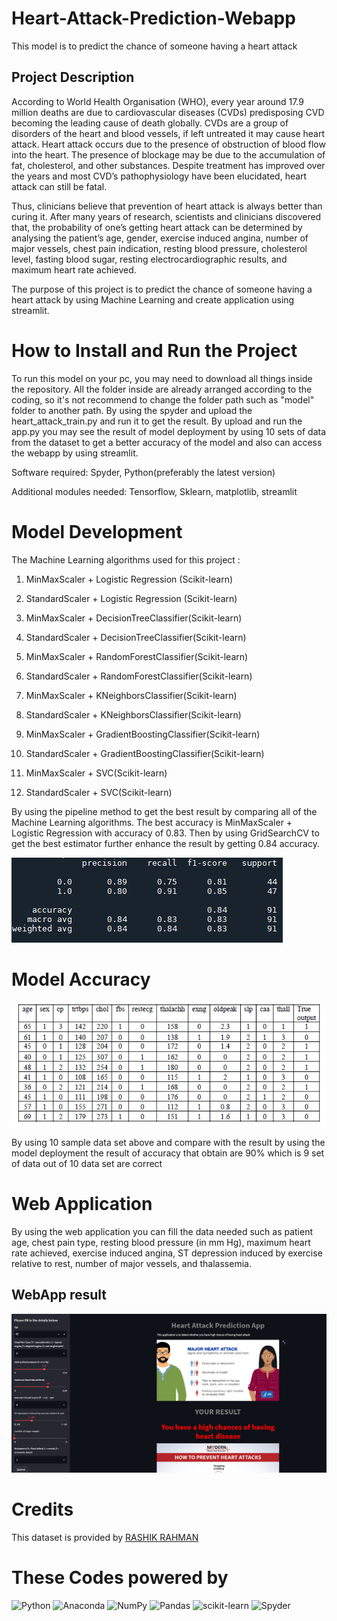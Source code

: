 # Heart-Attack-Prediction-Webapp
 This model is to predict the chance of someone having a heart attack

## Project Description
According to World Health Organisation (WHO), every year around 17.9 million deaths are due to cardiovascular diseases (CVDs) predisposing CVD becoming the leading cause of death globally. CVDs are a group of disorders of the heart and blood vessels, if left untreated it may cause heart attack. Heart attack occurs due to the presence of obstruction of blood flow into the heart. The presence of blockage may be due to the accumulation of fat, cholesterol, and other substances. Despite treatment has improved over the years and most CVD’s pathophysiology have been elucidated, heart attack can still be fatal.

Thus, clinicians believe that prevention of heart attack is always better than curing it. After many years of research, scientists and clinicians discovered that, the probability of one’s getting heart attack can be determined by analysing the patient’s age, gender, exercise induced angina, number of major vessels, chest pain indication, resting blood pressure, cholesterol level, fasting blood sugar, resting electrocardiographic results, and maximum heart rate achieved.

The purpose of this project is to predict the chance of someone having a heart attack by using Machine Learning and create application using streamlit.

# How to Install and Run the Project
To run this model on your pc, you may need to download all things inside the repository. All the folder inside are already arranged according to the coding, so it's not recommend to change the folder path such as "model" folder to another path. By using the spyder and upload the heart_attack_train.py and run it to get the result. By upload and run the app.py you may see the result of model deployment by using 10 sets of data from the dataset to get a better accuracy of the model and also can access the webapp by using streamlit.

Software required: Spyder, Python(preferably the latest version)

Additional modules needed: Tensorflow, Sklearn, matplotlib, streamlit

# Model Development
The Machine Learning algorithms used for this project :

1) MinMaxScaler + Logistic Regression (Scikit-learn)

2) StandardScaler + Logistic Regression (Scikit-learn)

3) MinMaxScaler + DecisionTreeClassifier(Scikit-learn)

4) StandardScaler + DecisionTreeClassifier(Scikit-learn)

5) MinMaxScaler + RandomForestClassifier(Scikit-learn)

6) StandardScaler + RandomForestClassifier(Scikit-learn)

7) MinMaxScaler + KNeighborsClassifier(Scikit-learn)

8) StandardScaler + KNeighborsClassifier(Scikit-learn)

9) MinMaxScaler + GradientBoostingClassifier(Scikit-learn)

10) StandardScaler + GradientBoostingClassifier(Scikit-learn)

11) MinMaxScaler + SVC(Scikit-learn)

12) StandardScaler + SVC(Scikit-learn)

By using the pipeline method to get the best result by comparing all of the Machine Learning algorithms. The best accuracy is MinMaxScaler + Logistic Regression with accuracy of 0.83. Then by using GridSearchCV to get the best estimator further enhance the result by getting 0.84 accuracy.

![Result Accuracy](https://github.com/shahirilfauzan/Heart-Attack-Prediction-Webapp/blob/c7b37e92ed4ebbec5553ede0427783c39937effa/static/result.PNG)

# Model Accuracy

![data](https://github.com/shahirilfauzan/Heart-Attack-Prediction-Webapp/blob/7ced659115a02a0f93a7b88a5aceab0171eff75e/static/data.PNG)

By using 10 sample data set above and compare with the result by using the model deployment the result of accuracy that obtain are 90% which is 9 set of data out of 10 data set are correct

# Web Application
By using the web application you can fill the data needed such as patient age, chest pain type, resting blood pressure (in mm Hg), maximum heart rate achieved, exercise induced angina, ST depression induced by exercise relative to rest, number of major vessels, and thalassemia.

## WebApp result

![streamlit](https://github.com/shahirilfauzan/Heart-Attack-Prediction-Webapp/blob/7ced659115a02a0f93a7b88a5aceab0171eff75e/static/streamlit_result.PNG)

# Credits
This dataset is provided by [RASHIK RAHMAN](https://www.kaggle.com/datasets/rashikrahmanpritom/heart-attack-analysis-prediction-dataset/discussion/234843?sort=votes)

# These Codes powered by
![Python](https://img.shields.io/badge/python-3670A0?style=for-the-badge&logo=python&logoColor=ffdd54)
 ![Anaconda](https://img.shields.io/badge/Anaconda-%2344A833.svg?style=for-the-badge&logo=anaconda&logoColor=white)
 ![NumPy](https://img.shields.io/badge/numpy-%23013243.svg?style=for-the-badge&logo=numpy&logoColor=white)
 ![Pandas](https://img.shields.io/badge/pandas-%23150458.svg?style=for-the-badge&logo=pandas&logoColor=white)
 ![scikit-learn](https://img.shields.io/badge/scikit--learn-%23F7931E.svg?style=for-the-badge&logo=scikit-learn&logoColor=white)
![Spyder](https://img.shields.io/badge/Spyder-838485?style=for-the-badge&logo=spyder%20ide&logoColor=maroon)
